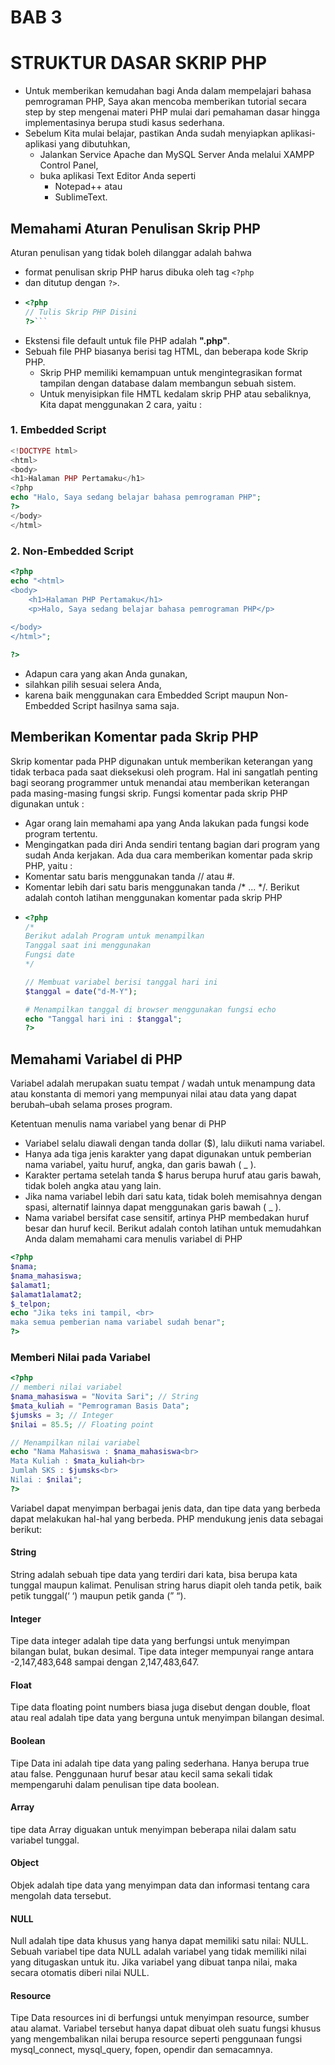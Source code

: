 # BAB 3
# STRUKTUR DASAR SKRIP PHP
- Untuk memberikan kemudahan bagi Anda dalam mempelajari bahasa pemrograman PHP, Saya akan mencoba memberikan tutorial secara step by step mengenai materi PHP mulai dari pemahaman dasar hingga implementasinya berupa studi kasus sederhana. 
- Sebelum Kita mulai belajar, pastikan Anda sudah menyiapkan aplikasi-aplikasi yang dibutuhkan, 
  - Jalankan Service Apache dan MySQL Server Anda melalui XAMPP Control Panel, 
  - buka aplikasi Text Editor Anda seperti 
    - Notepad++ atau 
    - SublimeText.
## Memahami Aturan Penulisan Skrip PHP
Aturan penulisan yang tidak boleh dilanggar adalah bahwa 
- format penulisan skrip PHP harus dibuka oleh tag `<?php` 
- dan ditutup dengan `?>`.
- 
  ```php
  <?php
  // Tulis Skrip PHP Disini
  ?>```
- Ekstensi file default untuk file PHP adalah **".php"**.
- Sebuah file PHP biasanya berisi tag HTML, dan beberapa kode Skrip PHP.
  - Skrip PHP memiliki kemampuan untuk mengintegrasikan format tampilan dengan database dalam membangun sebuah sistem.
  - Untuk menyisipkan file HMTL kedalam skrip PHP atau sebaliknya, Kita dapat menggunakan 2 cara, yaitu :
### 1. Embedded Script
```php
<!DOCTYPE html>
<html>
<body>
<h1>Halaman PHP Pertamaku</h1>
<?php
echo "Halo, Saya sedang belajar bahasa pemrograman PHP";
?>
</body>
</html>
```
### 2. Non-Embedded Script
```php
<?php
echo "<html>
<body>
    <h1>Halaman PHP Pertamaku</h1>
    <p>Halo, Saya sedang belajar bahasa pemrograman PHP</p>
    
</body>
</html>";

?>
```
- Adapun cara yang akan Anda gunakan, 
- silahkan pilih sesuai selera Anda, 
- karena baik menggunakan cara Embedded Script maupun Non-Embedded Script hasilnya sama saja.
## Memberikan Komentar pada Skrip PHP
Skrip komentar pada PHP digunakan untuk memberikan keterangan yang tidak terbaca pada saat dieksekusi oleh program. Hal ini sangatlah penting bagi seorang programmer untuk menandai atau memberikan keterangan pada masing-masing fungsi skrip.
Fungsi komentar pada skrip PHP digunakan untuk :
- Agar orang lain memahami apa yang Anda lakukan pada fungsi kode program tertentu.
- Mengingatkan pada diri Anda sendiri tentang bagian dari program yang sudah Anda kerjakan.
Ada dua cara memberikan komentar pada skrip PHP, yaitu :
- Komentar satu baris menggunakan tanda // atau #.
- Komentar lebih dari satu baris menggunakan tanda /* ... */.
Berikut adalah contoh latihan menggunakan komentar pada skrip PHP
- 
  ```php
  <?php
  /*
  Berikut adalah Program untuk menampilkan
  Tanggal saat ini menggunakan
  Fungsi date
  */
  
  // Membuat variabel berisi tanggal hari ini
  $tanggal = date("d-M-Y");
  
  # Menampilkan tanggal di browser menggunakan fungsi echo
  echo "Tanggal hari ini : $tanggal";
  ?>
  ```
## Memahami Variabel di PHP
Variabel adalah merupakan suatu tempat / wadah untuk menampung data atau konstanta di memori yang mempunyai nilai atau data yang dapat berubah–ubah selama proses program.

Ketentuan menulis nama variabel yang benar di PHP
- Variabel selalu diawali dengan tanda dollar ($), lalu diikuti nama variabel.
- Hanya ada tiga jenis karakter yang dapat digunakan untuk pemberian nama variabel, yaitu huruf, angka, dan garis bawah ( _ ).
- Karakter pertama setelah tanda $ harus berupa huruf atau garis bawah, tidak
boleh angka atau yang lain.
- Jika nama variabel lebih dari satu kata, tidak boleh memisahnya dengan spasi, alternatif lainnya dapat menggunakan garis bawah ( _ ).
- Nama variabel bersifat case sensitif, artinya PHP membedakan huruf besar dan huruf kecil.
Berikut adalah contoh latihan untuk memudahkan Anda dalam memahami cara menulis variabel di PHP
```php
<?php
$nama;
$nama_mahasiswa;
$alamat1;
$alamat1alamat2;
$_telpon;
echo "Jika teks ini tampil, <br>
maka semua pemberian nama variabel sudah benar";
?>
```
### Memberi Nilai pada Variabel
```php
<?php
// memberi nilai variabel
$nama_mahasiswa = "Novita Sari"; // String
$mata_kuliah = "Pemrograman Basis Data";
$jumsks = 3; // Integer
$nilai = 85.5; // Floating point

// Menampilkan nilai variabel
echo "Nama Mahasiswa : $nama_mahasiswa<br>
Mata Kuliah : $mata_kuliah<br>
Jumlah SKS : $jumsks<br>
Nilai : $nilai";
?>
```
Variabel dapat menyimpan berbagai jenis data, dan tipe data yang berbeda dapat melakukan hal-hal yang berbeda. PHP mendukung jenis data sebagai berikut:
#### String
String adalah sebuah tipe data yang terdiri dari kata, bisa berupa kata tunggal maupun kalimat. Penulisan string harus diapit oleh tanda petik, baik petik tunggal(‘ ‘) maupun petik ganda (” “).
#### Integer
Tipe data integer adalah tipe data yang berfungsi untuk menyimpan bilangan bulat, bukan desimal. Tipe data integer mempunyai range antara -2,147,483,648 sampai dengan 2,147,483,647.
#### Float
Tipe data floating point numbers biasa juga disebut dengan double, float atau real adalah tipe data yang berguna untuk menyimpan bilangan desimal.
#### Boolean
Tipe Data ini adalah tipe data yang paling sederhana. Hanya berupa true atau false. Penggunaan huruf besar atau kecil sama sekali tidak mempengaruhi dalam penulisan tipe data boolean.
#### Array
tipe data Array diguakan untuk menyimpan beberapa nilai dalam satu variabel tunggal.
#### Object
Objek adalah tipe data yang menyimpan data dan informasi tentang cara mengolah data tersebut.
#### NULL
Null adalah tipe data khusus yang hanya dapat memiliki satu nilai: NULL. Sebuah variabel tipe data NULL adalah variabel yang tidak memiliki nilai yang ditugaskan untuk itu. Jika variabel yang dibuat tanpa nilai, maka secara otomatis diberi nilai NULL.
#### Resource
Tipe Data resources ini di berfungsi untuk menyimpan resource, sumber atau alamat. Variabel tersebut hanya dapat dibuat oleh suatu fungsi khusus yang mengembalikan nilai berupa resource seperti penggunaan fungsi mysql_connect, mysql_query, fopen, opendir dan semacamnya.
